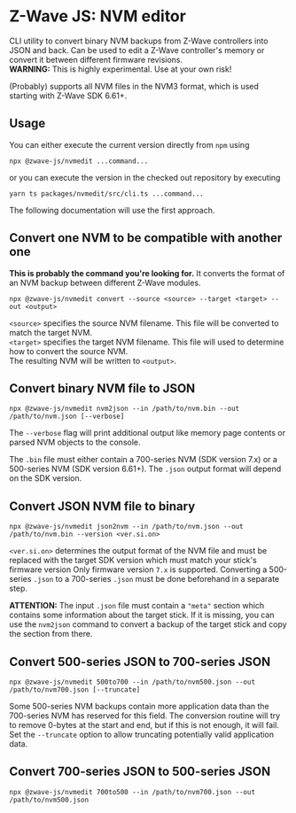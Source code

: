 # Z-Wave JS: NVM editor

CLI utility to convert binary NVM backups from Z-Wave controllers into JSON and back. Can be used to edit a Z-Wave controller's memory or convert it between different firmware revisions.  
**WARNING:** This is highly experimental. Use at your own risk!

(Probably) supports all NVM files in the NVM3 format, which is used starting with Z-Wave SDK 6.61+.

## Usage

You can either execute the current version directly from `npm` using

```
npx @zwave-js/nvmedit ...command...
```

or you can execute the version in the checked out repository by executing

```
yarn ts packages/nvmedit/src/cli.ts ...command...
```

The following documentation will use the first approach.

## Convert one NVM to be compatible with another one

**This is probably the command you're looking for.** It converts the format of an NVM backup between different Z-Wave modules.

```
npx @zwave-js/nvmedit convert --source <source> --target <target> --out <output>
```

`<source>` specifies the source NVM filename. This file will be converted to match the target NVM.  
`<target>` specifies the target NVM filename. This file will used to determine how to convert the source NVM.  
The resulting NVM will be written to `<output>`.

## Convert binary NVM file to JSON

```
npx @zwave-js/nvmedit nvm2json --in /path/to/nvm.bin --out /path/to/nvm.json [--verbose]
```

The `--verbose` flag will print additional output like memory page contents or parsed NVM objects to the console.

The `.bin` file must either contain a 700-series NVM (SDK version 7.x) or a 500-series NVM (SDK version 6.61+). The `.json` output format will depend on the SDK version.

## Convert JSON NVM file to binary

```
npx @zwave-js/nvmedit json2nvm --in /path/to/nvm.json --out /path/to/nvm.bin --version <ver.si.on>
```

`<ver.si.on>` determines the output format of the NVM file and must be replaced with the target SDK version which must match your stick's firmware version
Only firmware version `7.x` is supported. Converting a 500-series `.json` to a 700-series `.json` must be done beforehand in a separate step.

**ATTENTION:** The input `.json` file must contain a `"meta"` section which contains some information about the target stick. If it is missing, you can use the `nvm2json` command to convert a backup of the target stick and copy the section from there.

## Convert 500-series JSON to 700-series JSON

```
npx @zwave-js/nvmedit 500to700 --in /path/to/nvm500.json --out /path/to/nvm700.json [--truncate]
```

Some 500-series NVM backups contain more application data than the 700-series NVM has reserved for this field. The conversion routine will try to remove 0-bytes at the start and end, but if this is not enough, it will fail. Set the `--truncate` option to allow truncating potentially valid application data.

## Convert 700-series JSON to 500-series JSON

```
npx @zwave-js/nvmedit 700to500 --in /path/to/nvm700.json --out /path/to/nvm500.json
```

